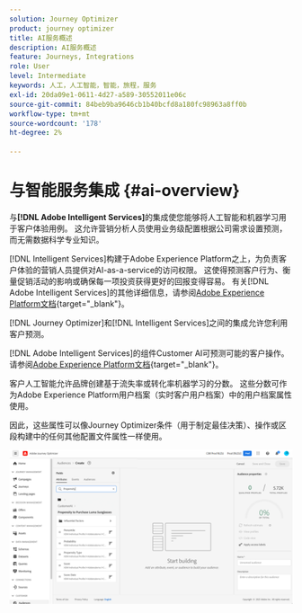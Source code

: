 ```yaml
---
solution: Journey Optimizer
product: journey optimizer
title: AI服务概述
description: AI服务概述
feature: Journeys, Integrations
role: User
level: Intermediate
keywords: 人工，人工智能，智能，旅程，服务
exl-id: 20da09e1-0611-4d27-a589-30552011e06c
source-git-commit: 84beb9ba9646cb1b40bcfd8a180fc98963a8ff0b
workflow-type: tm+mt
source-wordcount: '178'
ht-degree: 2%

---
```


# 与智能服务集成 {#ai-overview}

与&#x200B;**[!DNL Adobe Intelligent Services]**&#x200B;的集成使您能够将人工智能和机器学习用于客户体验用例。 这允许营销分析人员使用业务级配置根据公司需求设置预测，而无需数据科学专业知识。

[!DNL Intelligent Services]构建于Adobe Experience Platform之上，为负责客户体验的营销人员提供对AI-as-a-service的访问权限。 这使得预测客户行为、衡量促销活动的影响或确保每一项投资获得更好的回报变得容易。 有关[!DNL Adobe Intelligent Services]的其他详细信息，请参阅[Adobe Experience Platform文档](https://experienceleague.adobe.com/docs/experience-platform/intelligent-services/home.html?lang=zh-Hans){target="_blank"}。

[!DNL Journey Optimizer]和[!DNL Intelligent Services]之间的集成允许您利用客户预测。

[!DNL Adobe Intelligent Services]的组件Customer AI可预测可能的客户操作。 请参阅[Adobe Experience Platform文档](https://experienceleague.adobe.com/docs/experience-platform/intelligent-services/customer-ai/overview.html?lang=zh-Hans){target="_blank"}。

客户人工智能允许品牌创建基于流失率或转化率机器学习的分数。 这些分数可作为Adobe Experience Platform用户档案（实时客户用户档案）中的用户档案属性使用。

因此，这些属性可以像Journey Optimizer条件（用于制定最佳决策）、操作或区段构建中的任何其他配置文件属性一样使用。

![](assets/customer-ai.png)
